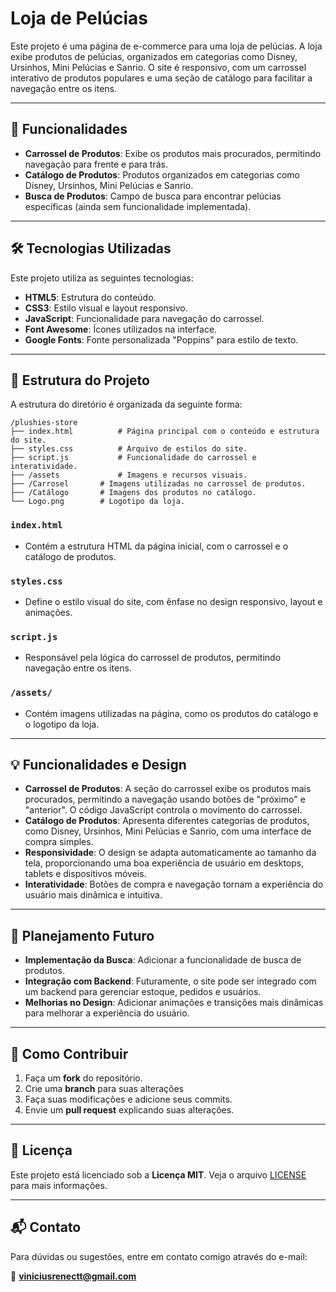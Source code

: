 

# Loja de Pelúcias

Este projeto é uma página de e-commerce para uma loja de pelúcias. A loja exibe produtos de pelúcias, organizados em categorias como Disney, Ursinhos, Mini Pelúcias e Sanrio. O site é responsivo, com um carrossel interativo de produtos populares e uma seção de catálogo para facilitar a navegação entre os itens.

---

## 🚀 Funcionalidades

- **Carrossel de Produtos**: Exibe os produtos mais procurados, permitindo navegação para frente e para trás.
- **Catálogo de Produtos**: Produtos organizados em categorias como Disney, Ursinhos, Mini Pelúcias e Sanrio.
- **Busca de Produtos**: Campo de busca para encontrar pelúcias específicas (ainda sem funcionalidade implementada).
---

## 🛠 Tecnologias Utilizadas

Este projeto utiliza as seguintes tecnologias:

- **HTML5**: Estrutura do conteúdo.
- **CSS3**: Estilo visual e layout responsivo.
- **JavaScript**: Funcionalidade para navegação do carrossel.
- **Font Awesome**: Ícones utilizados na interface.
- **Google Fonts**: Fonte personalizada "Poppins" para estilo de texto.

---

## 📂 Estrutura do Projeto

A estrutura do diretório é organizada da seguinte forma:

```
/plushies-store
├── index.html          # Página principal com o conteúdo e estrutura do site.
├── styles.css          # Arquivo de estilos do site.
├── script.js           # Funcionalidade do carrossel e interatividade.
├── /assets             # Imagens e recursos visuais.
├── /Carrosel       # Imagens utilizadas no carrossel de produtos.
├── /Catálogo       # Imagens dos produtos no catálogo.
└── Logo.png        # Logotipo da loja.
```

### `index.html`

- Contém a estrutura HTML da página inicial, com o carrossel e o catálogo de produtos.

### `styles.css`

- Define o estilo visual do site, com ênfase no design responsivo, layout e animações.

### `script.js`

- Responsável pela lógica do carrossel de produtos, permitindo navegação entre os itens.

### `/assets/`

- Contém imagens utilizadas na página, como os produtos do catálogo e o logotipo da loja.

---

## 💡 Funcionalidades e Design

- **Carrossel de Produtos**: A seção do carrossel exibe os produtos mais procurados, permitindo a navegação usando botões de "próximo" e "anterior". O código JavaScript controla o movimento do carrossel.
- **Catálogo de Produtos**: Apresenta diferentes categorias de produtos, como Disney, Ursinhos, Mini Pelúcias e Sanrio, com uma interface de compra simples.
- **Responsividade**: O design se adapta automaticamente ao tamanho da tela, proporcionando uma boa experiência de usuário em desktops, tablets e dispositivos móveis.
- **Interatividade**: Botões de compra e navegação tornam a experiência do usuário mais dinâmica e intuitiva.

---

## 📅 Planejamento Futuro

- **Implementação da Busca**: Adicionar a funcionalidade de busca de produtos.
- **Integração com Backend**: Futuramente, o site pode ser integrado com um backend para gerenciar estoque, pedidos e usuários.
- **Melhorias no Design**: Adicionar animações e transições mais dinâmicas para melhorar a experiência do usuário.

---

## 🤝 Como Contribuir

1. Faça um **fork** do repositório.
2. Crie uma **branch** para suas alterações
3. Faça suas modificações e adicione seus commits.
4. Envie um **pull request** explicando suas alterações.

---

## 📝 Licença

Este projeto está licenciado sob a **Licença MIT**. Veja o arquivo [LICENSE](LICENSE) para mais informações.

---

## 📬 Contato

Para dúvidas ou sugestões, entre em contato comigo através do e-mail:

📧 **viniciusrenectt@gmail.com**